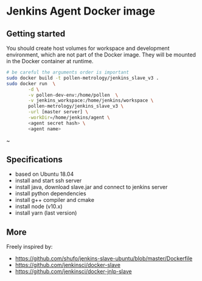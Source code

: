 Jenkins Agent Docker image
===

## Getting started

You should create host volumes for workspace and development
environment, which are not part of the Docker image.
They will be mounted in the Docker container at runtime.

```bash
# be careful the arguments order is important
sudo docker build -t pollen-metrology/jenkins_slave_v3 .
sudo docker run  \
        -d \
        -v pollen-dev-env:/home/pollen  \
        -v jenkins_workspace:/home/jenkins/workspace \
        pollen-metrology/jenkins_slave_v3 \
        -url [master server] \
        -workDir=/home/jenkins/agent \
        <agent secret hash> \
        <agent name>
```
~


## Specifications

* based on Ubuntu 18.04
* install and start ssh server
* install java, download slave.jar and connect to jenkins server
* install python dependencies
* install g++ compiler and cmake
* install node (v10.x)
* install yarn (last version)

## More

Freely inspired by:
* https://github.com/shufo/jenkins-slave-ubuntu/blob/master/Dockerfile
* https://github.com/jenkinsci/docker-slave
* https://github.com/jenkinsci/docker-jnlp-slave
